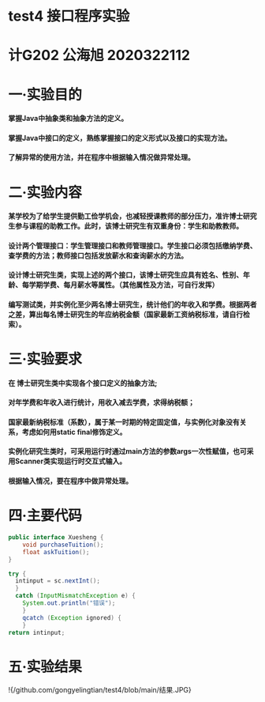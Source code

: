 # test4 接口程序实验
# 计G202 公海旭 2020322112
# 一·实验目的
#### 掌握Java中抽象类和抽象方法的定义。

#### 掌握Java中接口的定义，熟练掌握接口的定义形式以及接口的实现方法。

#### 了解异常的使用方法，并在程序中根据输入情况做异常处理。


# 二·实验内容
#### 某学校为了给学生提供勤工俭学机会，也减轻授课教师的部分压力，准许博士研究生参与课程的助教工作。此时，该博士研究生有双重身份：学生和助教教师。

#### 设计两个管理接口：学生管理接口和教师管理接口。学生接口必须包括缴纳学费、查学费的方法；教师接口包括发放薪水和查询薪水的方法。

#### 设计博士研究生类，实现上述的两个接口，该博士研究生应具有姓名、性别、年龄、每学期学费、每月薪水等属性。（其他属性及方法，可自行发挥）

#### 编写测试类，并实例化至少两名博士研究生，统计他们的年收入和学费。根据两者之差，算出每名博士研究生的年应纳税金额（国家最新工资纳税标准，请自行检索）。

# 三·实验要求
#### 在 博士研究生类中实现各个接口定义的抽象方法;

#### 对年学费和年收入进行统计，用收入减去学费，求得纳税额；

#### 国家最新纳税标准（系数），属于某一时期的特定固定值，与实例化对象没有关系，考虑如何用static  final修饰定义。

#### 实例化研究生类时，可采用运行时通过main方法的参数args一次性赋值，也可采用Scanner类实现运行时交互式输入。

#### 根据输入情况，要在程序中做异常处理。

# 四·主要代码
``` JAVA
public interface Xuesheng {
	void purchaseTuition();
	float askTuition();
}

try {
  intinput = sc.nextInt();
  } 
  catch (InputMismatchException e) {
    System.out.println("错误");
    } 
    qcatch (Exception ignored) {
    }
return intinput;
```

# 五·实验结果
!{/github.com/gongyelingtian/test4/blob/main/结果.JPG}
